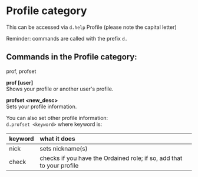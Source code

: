 # Profile category
This can be accessed via `d.help` Profile (please note the capital letter)

Reminder: commands are called with the prefix `d.`

## Commands in the Profile category:
  prof, profset

**prof [user]**  
Shows your profile or another user's profile.

**profset <new_desc>**  
Sets your profile information.

You can also set other profile information:  
`d.profset <keyword>` where keyword is:  

|keyword         |what it does                                                         |
|:---------------|:--------------------------------------------------------------------|
|nick <nickname> |sets nickname(s)                                                     |
|check           |checks if you have the Ordained role; if so, add that to your profile|



